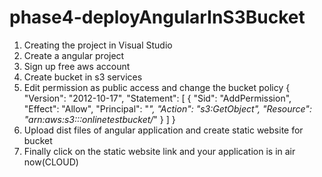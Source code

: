 # phase4-deployAngularInS3Bucket
1.	Creating the project in Visual Studio
2.	Create a angular project
3.	Sign up free aws account
4.	Create bucket in s3 services
5.	Edit permission as public access and change the bucket policy
{
    "Version": "2012-10-17",
    "Statement": [
        {
            "Sid": "AddPermission",
            "Effect": "Allow",
            "Principal": "*",
            "Action": "s3:GetObject",
            "Resource": "arn:aws:s3:::onlinetestbucket/*"
        }
    ]
}
6.	Upload dist files of angular application and create static website for bucket
7.	Finally click on the static website link and your application is in air now(CLOUD)
